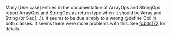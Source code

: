 Many [Use case] entries in the documentation of ArrayOps and StringOps report ArrayOps and StringOps as return type when it should be Array and String (or Seq[...]). It seems to be due simply to a wrong @define Coll in both classes. 
It seems there were more problems with this. See [fcbdc172](https://github.com/scala/scala/commit/fcbdc1725c6fcd65a071709408ef75097f487cb7) for details.
